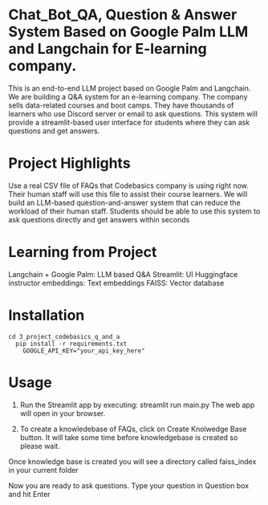 # Chat_Bot_QA, Question & Answer System Based on Google Palm LLM and Langchain for E-learning company.

This is an end-to-end LLM project based on Google Palm and Langchain. We are building a Q&A system for an e-learning company. The company sells data-related courses and boot camps. They have thousands of learners who use Discord server or email to ask questions. This system will provide a streamlit-based user interface for students where they can ask questions and get answers.
# Project Highlights
Use a real CSV file of FAQs that Codebasics company is using right now.
Their human staff will use this file to assist their course learners.
We will build an LLM-based question-and-answer system that can reduce the workload of their human staff.
Students should be able to use this system to ask questions directly and get answers within seconds

# Learning from Project
Langchain + Google Palm: LLM based Q&A
Streamlit: UI
Huggingface instructor embeddings: Text embeddings
FAISS: Vector database

# Installation
    cd 3_project_codebasics_q_and_a
      pip install -r requirements.txt
        GOOGLE_API_KEY="your_api_key_here"

# Usage
1) Run the Streamlit app by executing:
streamlit run main.py
The web app will open in your browser.

2) To create a knowledebase of FAQs, click on Create Knolwedge Base button. It will take some time before knowledgebase is created so please wait.

Once knowledge base is created you will see a directory called faiss_index in your current folder

Now you are ready to ask questions. Type your question in Question box and hit Enter
